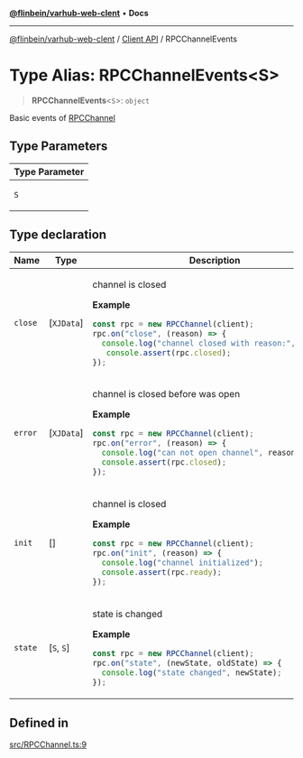[**@flinbein/varhub-web-clent**](../../README.md) • **Docs**

***

[@flinbein/varhub-web-clent](../../README.md) / [Client API](../README.md) / RPCChannelEvents

# Type Alias: RPCChannelEvents\<S\>

> **RPCChannelEvents**\<`S`\>: `object`

Basic events of [RPCChannel](../variables/RPCChannel.md)

## Type Parameters

<table>
<thead>
<tr>
<th>Type Parameter</th>
</tr>
</thead>
<tbody>
<tr>
<td>

`S`

</td>
</tr>
</tbody>
</table>

## Type declaration

<table>
<thead>
<tr>
<th>Name</th>
<th>Type</th>
<th>Description</th>
<th>Defined in</th>
</tr>
</thead>
<tbody>
<tr>
<td>

`close`

</td>
<td>

[`XJData`]

</td>
<td>

channel is closed

**Example**

```typescript
const rpc = new RPCChannel(client);
rpc.on("close", (reason) => {
  console.log("channel closed with reason:", reason);
   console.assert(rpc.closed);
});
```

</td>
<td>

[src/RPCChannel.ts:32](https://github.com/flinbein/varhub-web-client/blob/a1652e820774a8313aee5216c904cce8bc3308f5/src/RPCChannel.ts#L32)

</td>
</tr>
<tr>
<td>

`error`

</td>
<td>

[`XJData`]

</td>
<td>

channel is closed before was open

**Example**

```typescript
const rpc = new RPCChannel(client);
rpc.on("error", (reason) => {
  console.log("can not open channel", reason);
  console.assert(rpc.closed);
});
```

</td>
<td>

[src/RPCChannel.ts:56](https://github.com/flinbein/varhub-web-client/blob/a1652e820774a8313aee5216c904cce8bc3308f5/src/RPCChannel.ts#L56)

</td>
</tr>
<tr>
<td>

`init`

</td>
<td>

[]

</td>
<td>

channel is closed

**Example**

```typescript
const rpc = new RPCChannel(client);
rpc.on("init", (reason) => {
  console.log("channel initialized");
  console.assert(rpc.ready);
});
```

</td>
<td>

[src/RPCChannel.ts:44](https://github.com/flinbein/varhub-web-client/blob/a1652e820774a8313aee5216c904cce8bc3308f5/src/RPCChannel.ts#L44)

</td>
</tr>
<tr>
<td>

`state`

</td>
<td>

[`S`, `S`]

</td>
<td>

state is changed

**Example**

```typescript
const rpc = new RPCChannel(client);
rpc.on("state", (newState, oldState) => {
  console.log("state changed", newState);
});
```

</td>
<td>

[src/RPCChannel.ts:20](https://github.com/flinbein/varhub-web-client/blob/a1652e820774a8313aee5216c904cce8bc3308f5/src/RPCChannel.ts#L20)

</td>
</tr>
</tbody>
</table>

## Defined in

[src/RPCChannel.ts:9](https://github.com/flinbein/varhub-web-client/blob/a1652e820774a8313aee5216c904cce8bc3308f5/src/RPCChannel.ts#L9)
